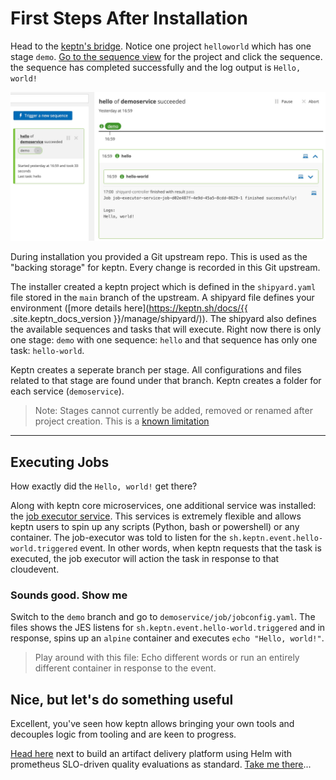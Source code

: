 # First Steps After Installation

Head to the [keptn's bridge](http://localhost/bridge). Notice one project `helloworld` which has one stage `demo`. [Go to the sequence view](http://localhost/bridge/project/helloworld/sequence) for the project and click the sequence. the sequence has completed successfully and the log output is `Hello, world!`

![hello world sequence](assets/hello-world-sequence.jpg)

During installation you provided a Git upstream repo. This is used as the "backing storage" for keptn. Every change is recorded in this Git upstream.

The installer created a keptn project which is defined in the `shipyard.yaml` file stored in the `main` branch of the upstream. A shipyard file defines your environment ([more details here](https://keptn.sh/docs/{{ .site.keptn_docs_version }}/manage/shipyard/)). The shipyard also defines the available sequences and tasks that will execute. Right now there is only one stage: `demo` with one sequence: `hello` and that sequence has only one task: `hello-world`.

Keptn creates a seperate branch per stage. All configurations and files related to that stage are found under that branch. Keptn creates a folder for each service (`demoservice`).

> Note: Stages cannot currently be added, removed or renamed after project creation. This is a [known limitation](https://github.com/keptn/enhancement-proposals/pull/70)

----

## Executing Jobs

How exactly did the `Hello, world!` get there?

Along with keptn core microservices, one additional service was installed: the [job executor service](https://github.com/keptn-contrib/job-executor-service). This services is extremely flexible and allows keptn users to spin up any scripts (Python, bash or powershell) or any container. The job-executor was told to listen for the `sh.keptn.event.hello-world.triggered` event. In other words, when keptn requests that the task is executed, the job executor will action the task in response to that cloudevent.

### Sounds good. Show me

Switch to the `demo` branch and go to `demoservice/job/jobconfig.yaml`. The files shows the JES listens for `sh.keptn.event.hello-world.triggered` and in response, spins up an `alpine` container and executes `echo "Hello, world!"`.

> Play around with this file: Echo different words or run an entirely different container in response to the event.

## Nice, but let's do something useful

Excellent, you've seen how keptn allows bringing your own tools and decouples logic from tooling and are keen to progress.

[Head here](full-tour.md) next to build an artifact delivery platform using Helm with prometheus SLO-driven quality evaluations as standard. [Take me there](full-tour.md)...
